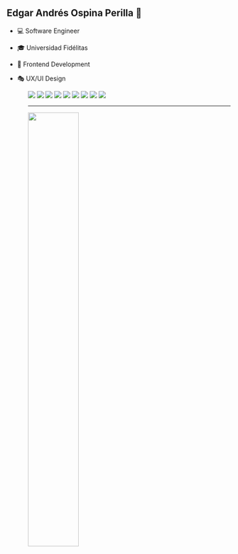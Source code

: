 ## Edgar Andrés Ospina Perilla &#128305;

<ul>
    <li><p>💻 Software Engineer<p/>
    <li><p>🎓 Universidad Fidélitas<p/>
    <li><p>📌 Frontend Development<p/>
    <li><p>🎭 UX/UI  Design<p/>
<ul/>
<img   src="https://img.shields.io/badge/Microsoft%20SQL%20Server-CC2927?style=for-the-badge&logo=microsoft%20sql%20server&logoColor=white"  />
<img   src="https://img.shields.io/badge/mysql-%2300f.svg?style=for-the-badge&logo=mysql&logoColor=white"  />
<img   src="https://img.shields.io/badge/Adobe%20XD-470137?style=for-the-badge&logo=Adobe%20XD&logoColor=#FF61F6"  />
<img   src="https://img.shields.io/badge/figma-%23F24E1E.svg?style=for-the-badge&logo=figma&logoColor=white"  />
<img   src="https://img.shields.io/badge/Gimp-657D8B?style=for-the-badge&logo=gimp&logoColor=FFFFFF"  />
<img   src="https://img.shields.io/badge/html5-%23E34F26.svg?style=for-the-badge&logo=html5&logoColor=white)"  />
<img   src="https://img.shields.io/badge/css3-%231572B6.svg?style=for-the-badge&logo=css3&logoColor=white)"  />
<img   src="https://img.shields.io/badge/java-%23ED8B00.svg?style=for-the-badge&logo=java&logoColor=white)"  />
<img   src="https://img.shields.io/badge/javascript-%23323330.svg?style=for-the-badge&logo=javascript&logoColor=%23F7DF1E"  />
<hr>
<img align="center" width="50%"  src="https://github-readme-stats.vercel.app/api/top-langs/?username=AndresFLK&layout=compact&theme=radical"/>


